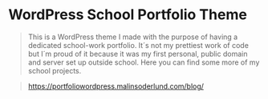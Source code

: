 # WordPress School Portfolio Theme

> This is a WordPress theme I made with the purpose of having a dedicated school-work portfolio. 
It´s not my prettiest work of code but I´m proud of it because it was my first personal, public domain and server set up outside school. 
Here you can find some more of my school projects.

> https://portfoliowordpress.malinsoderlund.com/blog/

